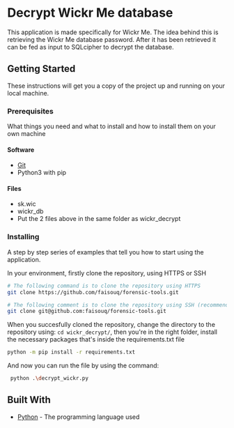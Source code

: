 # Decrypt Wickr Me database
This application is made specifically for Wickr Me. The idea behind this is retrieving the Wickr Me database password. After it has been retrieved it can be fed as input to SQLcipher to decrypt the database.

## Getting Started

These instructions will get you a copy of the project up and running on your local machine.

### Prerequisites

What things you need and what to install and how to install them on your own machine

#### Software

* [Git](https://git-scm.com/)
* Python3 with pip 

#### Files
* sk.wic
* wickr_db
* Put the 2 files above in the same folder as wickr_decrypt
### Installing

A step by step series of examples that tell you how to start using the application.

In your environment, firstly clone the repository, using HTTPS or SSH
```bash
# The following command is to clone the repository using HTTPS
git clone https://github.com/faisouq/forensic-tools.git

# The following comment is to clone the repository using SSH (recommended)
git clone git@github.com:faisouq/forensic-tools.git
```

When you succesfully cloned the repository, change the directory to the repository using: `cd wickr_decrypt/`, then you're in the right folder, install the necessary packages that's inside the requirements.txt file

```bash
python -m pip install -r requirements.txt
```

And now you can run the file by using the command:
```bash
 python .\decrypt_wickr.py
```

## Built With

* [Python](https://www.python.org/) - The programming language used